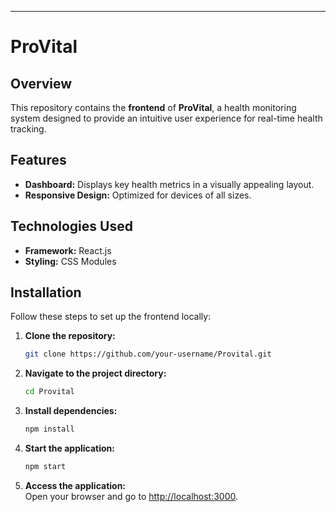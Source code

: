 ---

# ProVital

## Overview  
This repository contains the **frontend** of **ProVital**, a health monitoring system designed to provide an intuitive user experience for real-time health tracking.

## Features  
- **Dashboard:** Displays key health metrics in a visually appealing layout.  
- **Responsive Design:** Optimized for devices of all sizes.

## Technologies Used  
- **Framework:** React.js  
- **Styling:** CSS Modules  

## Installation  
Follow these steps to set up the frontend locally:

1. **Clone the repository:**  
   ```bash  
   git clone https://github.com/your-username/Provital.git  


2. **Navigate to the project directory:**  
   ```bash  
   cd Provital  
   ```  

3. **Install dependencies:**  
   ```bash  
   npm install  
   ```  

4. **Start the application:**  
   ```bash  
   npm start  
   ```  

5. **Access the application:**  
   Open your browser and go to [http://localhost:3000](http://localhost:3000).  
